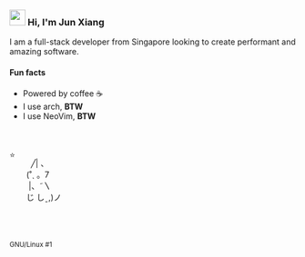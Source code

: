 ### <img src="https://media.giphy.com/media/hvRJCLFzcasrR4ia7z/giphy.gif" alt="" width="28"> Hi, I'm Jun Xiang

I am a full-stack developer from Singapore looking to create performant and amazing software.

#### Fun facts

* Powered by coffee ☕
* I use arch, **BTW**
* I use NeoVim, **BTW**

<div style="display:flex;margin-top:50px">
  ⭐

  <!-- Cute cat -->
  &nbsp;&nbsp;&nbsp;&nbsp;&nbsp;&nbsp;&nbsp;╱|&nbsp;、<br />
  &nbsp;&nbsp;&nbsp;&nbsp;&nbsp;(˚ˎ&nbsp;。7&nbsp;&nbsp;<br />
  &nbsp;&nbsp;&nbsp;&nbsp;&nbsp;&nbsp;|、˜〵          <br />
  &nbsp;&nbsp;&nbsp;&nbsp;&nbsp;じ&nbsp;しˍ,)ノ<br />
</div>

#

<a href=""><img src="https://caffeine-addictt-readme-stats.vercel.app/api?username=caffeine-addictt&show_icons=true&theme=material-palenight&role=OWNER,COLLABORATOR,ORGANIZATION_MEMBER&show=reviews,prs_merged" alt="" /></a>

<sup>GNU/Linux #1</sup>
